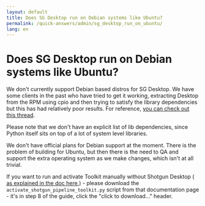 ```yaml
---
layout: default
title: Does SG Desktop run on Debian systems like Ubuntu?
permalink: /quick-answers/admin/sg_desktop_run_on_ubuntu/
lang: en
---
```


# Does SG Desktop run on Debian systems like Ubuntu?

We don't currently support Debian based distros for SG Desktop. We have some clients in the past who have tried to get 
it working, extracting Desktop from the RPM using cpio and then trying to satisfy the library dependencies but this has 
had relatively poor results. For reference, 
[you can check out this thread](https://groups.google.com/a/shotgunsoftware.com/d/msg/shotgun-dev/nNBg4CKNBLc/naiGlJowBAAJ).

Please note that we don't have an explicit list of lib dependencies, since Python itself sits on top of a lot of 
system level libraries.

We don't have official plans for Debian support at the moment. There is the problem of building for Ubuntu, 
but then there is the need to QA and support the extra operating system as we make changes, which isn't at all trivial.

If you want to run and activate Toolkit manually without Shotgun Desktop (
[as explained in the doc here](https://support.shotgunsoftware.com/entries/95444187),) - please 
download the `activate_shotgun_pipeline_toolkit.py` script from that documentation page - it's in step 8 of the guide,
 click the "click to download..." header.